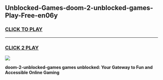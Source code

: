 
## Unblocked-Games-doom-2-unblocked-games-Play-Free-en06y
<h3>
<a href="https://premium76.site?title=doom-2-unblocked-games&ref=10A">CLICK TO PLAY</a></h3>
<hr>

<h3>
<a href="https://premium76.site?title=doom-2-unblocked-games&ref=10A">CLICK 2 PLAY</a>
  
</h3>

<a href="https://premium76.site?title=doom-2-unblocked-games&ref=10A"><img src="https://clearcache.store/games.png"></a>


**doom-2-unblocked-games games unblocked: Your Gateway to Fun and Accessible Online Gaming**
